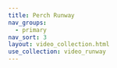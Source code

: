 ```yaml
---
title: Perch Runway
nav_groups:
  - primary
nav_sort: 3
layout: video_collection.html
use_collection: video_runway
---
```

